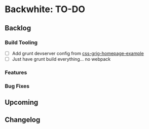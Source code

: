 Backwhite: TO-DO
=================================================================

Backlog
-----------------------------------------------------------------

### Build Tooling

- [ ] Add grunt devserver config from [css-grig-homepage-example](https://github.com/andydevs/css-grid-blog-homepage-example/blob/master/Gruntfile.js)
- [ ] Just have grunt build everything... no webpack

### Features

### Bug Fixes

Upcoming
-----------------------------------------------------------------


Changelog
-----------------------------------------------------------------